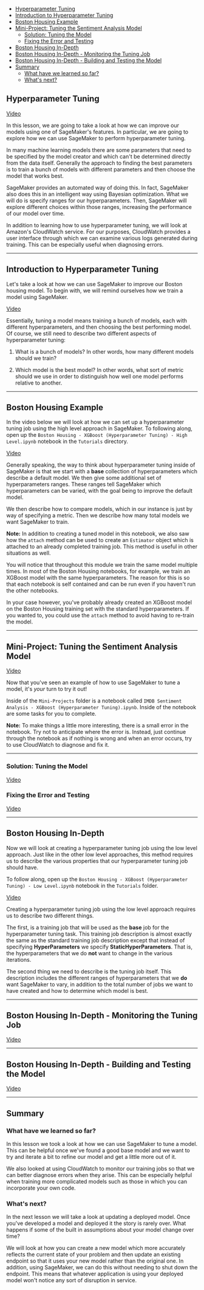 <!-- TOC -->

- [Hyperparameter Tuning](#hyperparameter-tuning)
- [Introduction to Hyperparameter Tuning](#introduction-to-hyperparameter-tuning)
- [Boston Housing Example](#boston-housing-example)
- [Mini-Project: Tuning the Sentiment Analysis Model](#mini-project-tuning-the-sentiment-analysis-model)
  - [Solution: Tuning the Model](#solution-tuning-the-model)
  - [Fixing the Error and Testing](#fixing-the-error-and-testing)
- [Boston Housing In-Depth](#boston-housing-in-depth)
- [Boston Housing In-Depth - Monitoring the Tuning Job](#boston-housing-in-depth---monitoring-the-tuning-job)
- [Boston Housing In-Depth - Building and Testing the Model](#boston-housing-in-depth---building-and-testing-the-model)
- [Summary](#summary)
  - [What have we learned so far?](#what-have-we-learned-so-far)
  - [What's next?](#whats-next)

<!-- /TOC -->


## Hyperparameter Tuning


[Video](https://youtu.be/ohVX3RUTghg)


In this lesson, we are going to take a look at how we can improve our models using one of SageMaker's features. In particular, we are going to explore how we can use SageMaker to perform hyperparameter tuning.

In many machine learning models there are some parameters that need to be specified by the model creator and which can't be determined directly from the data itself. Generally the approach to finding the best parameters is to train a bunch of models with different parameters and then choose the model that works best.

SageMaker provides an automated way of doing this. In fact, SageMaker also does this in an intelligent way using Bayesian optimization. What we will do is specify ranges for our hyperparameters. Then, SageMaker will explore different choices within those ranges, increasing the performance of our model over time.

In addition to learning how to use hyperparameter tuning, we will look at Amazon's CloudWatch service. For our purposes, CloudWatch provides a user interface through which we can examine various logs generated during training. This can be especially useful when diagnosing errors.

---

## Introduction to Hyperparameter Tuning

Let's take a look at how we can use SageMaker to improve our Boston housing model. To begin with, we will remind ourselves how we train a model using SageMaker.

[Video](https://youtu.be/nah8kxqp55U)

Essentially, tuning a model means training a bunch of models, each with different hyperparameters, and then choosing the best performing model. Of course, we still need to describe two different aspects of hyperparameter tuning:

1) What is a bunch of models? In other words, how many different models should we train?

2) Which model is the best model? In other words, what sort of metric should we use in order to distinguish how well one model performs relative to another.

---

## Boston Housing Example

In the video below we will look at how we can set up a hyperparameter tuning job using the high level approach in SageMaker. To following along, open up the ``Boston Housing - XGBoost (Hyperparameter Tuning) - High Level.ipynb`` notebook in the ``Tutorials`` directory.

[Video](https://youtu.be/lsYRtKivrGc)

Generally speaking, the way to think about hyperparameter tuning inside of SageMaker is that we start with a **base** collection of hyperparameters which describe a default model. We then give some additional set of hyperparameters ranges. These ranges tell SageMaker which hyperparameters can be varied, with the goal being to improve the default model.

We then describe how to compare models, which in our instance is just by way of specifying a metric. Then we describe how many total models we want SageMaker to train.

**Note:** In addition to creating a tuned model in this notebook, we also saw how the ``attach`` method can be used to create an ``Estimator`` object which is attached to an already completed training job. This method is useful in other situations as well.

You will notice that throughout this module we train the same model multiple times. In most of the Boston Housing notebooks, for example, we train an XGBoost model with the same hyperparameters. The reason for this is so that each notebook is self contained and can be run even if you haven't run the other notebooks.

In your case however, you've probably already created an XGBoost model on the Boston Housing training set with the standard hyperparameters. If you wanted to, you could use the ``attach`` method to avoid having to re-train the model.

---

## Mini-Project: Tuning the Sentiment Analysis Model

[Video](https://youtu.be/7XORMSX7vAY)

Now that you've seen an example of how to use SageMaker to tune a model, it's *your* turn to try it out!

Inside of the ``Mini-Projects`` folder is a notebook called ``IMDB Sentiment Analysis - XGBoost (Hyperparameter Tuning).ipynb``. Inside of the notebook are some tasks for you to complete.

**Note:** To make things a little more interesting, there is a small error in the notebook. Try not to anticipate where the error is. Instead, just continue through the notebook as if nothing is wrong and when an error occurs, try to use CloudWatch to diagnose and fix it.

---

### Solution: Tuning the Model

[Video](https://youtu.be/Q2Vthdca49I)

### Fixing the Error and Testing

[Video](https://youtu.be/i-EjGkZ8z30)

---

## Boston Housing In-Depth

Now we will look at creating a hyperparameter tuning job using the low level approach. Just like in the other low level approaches, this method requires us to describe the various properties that our hyperparameter tuning job should have.

To follow along, open up the ``Boston Housing - XGBoost (Hyperparameter Tuning) - Low Level.ipynb`` notebook in the ``Tutorials`` folder.

[Video](https://youtu.be/vlsZ-jC5C8Y)

Creating a hyperparameter tuning job using the low level approach requires us to describe two different things.

The first, is a training job that will be used as the **base** job for the hyperparameter tuning task. This training job description is almost exactly the same as the standard training job description except that instead of specifying **HyperParameters** we specify **StaticHyperParameters**. That is, the hyperparameters that we do **not** want to change in the various iterations.

The second thing we need to describe is the tuning job itself. This description includes the different ranges of hyperparameters that we **do** want SageMaker to vary, in addition to the total number of jobs we want to have created and how to determine which model is best.

---

## Boston Housing In-Depth - Monitoring the Tuning Job

[Video](https://youtu.be/WXjIkSHYEyM)

---

## Boston Housing In-Depth - Building and Testing the Model

[Video](https://youtu.be/ap7d7DZL0Ic)

---

## Summary

### What have we learned so far?

In this lesson we took a look at how we can use SageMaker to tune a model. This can be helpful once we've found a good base model and we want to try and iterate a bit to refine our model and get a little more out of it.

We also looked at using CloudWatch to monitor our training jobs so that we can better diagnose errors when they arise. This can be especially helpful when training more complicated models such as those in which you can incorporate your own code.

### What's next?

In the next lesson we will take a look at updating a deployed model. Once you've developed a model and deployed it the story is rarely over. What happens if some of the built in assumptions about your model change over time?

We will look at how you can create a new model which more accurately reflects the current state of your problem and then update an existing endpoint so that it uses your new model rather than the original one. In addition, using SageMaker, we can do this without needing to shut down the endpoint. This means that whatever application is using your deployed model won't notice any sort of disruption in service.
